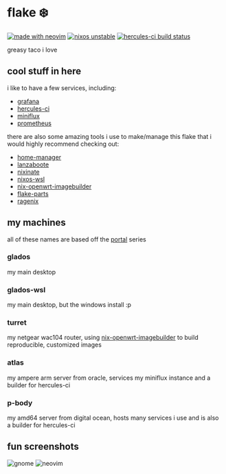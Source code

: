 # flake ❄️

[![made with neovim](https://img.shields.io/static/v1?label=made%20with&message=neovim&color=00b952&style=flat-square&logo=neovim)](https://neovim.io/)
[![nixos unstable](https://img.shields.io/static/v1?label=NixOS&message=unstable&color=5277c3&style=flat-square&logo=nixos)](https://nixos.org/)
[![hercules-ci build status](https://img.shields.io/badge/dynamic/json?label=hercules-ci%20builds&query=%24.state&url=https%3A%2F%2Fapi.github.com%2Frepos%2Fgetchoo%2Fflake%2Fcommits%2Fmain%2Fstatus&color=8f97cb&style=flat-square&logo=github)](https://hercules-ci.com/github/getchoo/flake)

greasy taco i love

## cool stuff in here

i like to have a few services, including:

- [grafana](https://grafana.com/)
- [hercules-ci](https://hercules-ci.com)
- [miniflux](https://miniflux.app/)
- [prometheus](https://prometheus.io/)

there are also some amazing tools i use to make/manage this flake that i would highly recommend checking out:

- [home-manager](https://github.com/nix-community/home-manager)
- [lanzaboote](https://github.com/nix-community/lanzaboote)
- [nixinate](https://github.com/MatthewCroughan/nixinate)
- [nixos-wsl](https://github.com/nix-community/nixos-wsl)
- [nix-openwrt-imagebuilder](https://github.com/astro/nix-openwrt-imagebuilder)
- [flake-parts](https://github.com/hercules-ci/flake-parts)
- [ragenix](https://github.com/yaxitech/ragenix)

## my machines

all of these names are based off the [portal](<https://en.wikipedia.org/wiki/Portal_(video_game)>) series

### glados

my main desktop

### glados-wsl

my main desktop, but the windows install :p

### turret

my netgear wac104 router, using [nix-openwrt-imagebuilder](https://github.com/astro/nix-openwrt-imagebuilder) to build reproducible, customized images

### atlas

my ampere arm server from oracle, services my miniflux instance and a builder for hercules-ci

### p-body

my amd64 server from digital ocean, hosts many services i use and is also a builder for hercules-ci

## fun screenshots

![gnome](https://user-images.githubusercontent.com/48872998/223897323-87f8d547-511b-48c3-a2e1-8ff22ac361e9.png)
![neovim](https://user-images.githubusercontent.com/48872998/223897693-88eb0416-9ebc-45b6-837a-b28ada94336f.png)
